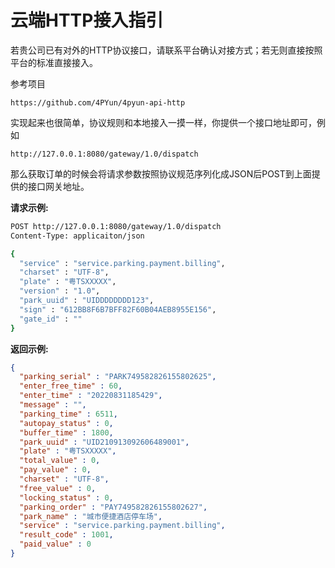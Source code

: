 # 云端HTTP接入指引

若贵公司已有对外的HTTP协议接口，请联系平台确认对接方式；若无则直接按照平台的标准直接接入。

参考项目
```
https://github.com/4PYun/4pyun-api-http
```

实现起来也很简单，协议规则和本地接入一摸一样，你提供一个接口地址即可，例如

```
http://127.0.0.1:8080/gateway/1.0/dispatch
```

那么获取订单的时候会将请求参数按照协议规范序列化成JSON后POST到上面提供的接口网关地址。

**请求示例:**
```bash
POST http://127.0.0.1:8080/gateway/1.0/dispatch
Content-Type: applicaiton/json

{
  "service" : "service.parking.payment.billing",
  "charset" : "UTF-8",
  "plate" : "粤TSXXXXX",
  "version" : "1.0",
  "park_uuid" : "UIDDDDDDDD123",
  "sign" : "612BB8F6B7BFF82F60B04AEB8955E156",
  "gate_id" : ""
}
```

**返回示例:**
```json
{
  "parking_serial" : "PARK749582826155802625",
  "enter_free_time" : 60,
  "enter_time" : "20220831185429",
  "message" : "",
  "parking_time" : 6511,
  "autopay_status" : 0,
  "buffer_time" : 1800,
  "park_uuid" : "UID210913092606489001",
  "plate" : "粤TSXXXXX",
  "total_value" : 0,
  "pay_value" : 0,
  "charset" : "UTF-8",
  "free_value" : 0,
  "locking_status" : 0,
  "parking_order" : "PAY749582826155802627",
  "park_name" : "城市便捷酒店停车场",
  "service" : "service.parking.payment.billing",
  "result_code" : 1001,
  "paid_value" : 0
}
```
